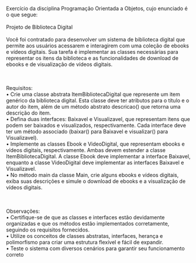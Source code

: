 Exercício da disciplina Programação Orientada a Objetos, cujo enunciado é o que segue:<br><br>
Projeto de Biblioteca Digital<br><br>
Você foi contratado para desenvolver um sistema de biblioteca digital que permite aos usuários acessarem e interagirem com uma coleção de ebooks e vídeos digitais. Sua tarefa é implementar as classes necessárias para representar os itens da biblioteca e as funcionalidades de download de ebooks e de visualização de vídeos digitais.<br>

<br><br>
Requisitos:<br>
• Crie uma classe abstrata ItemBibliotecaDigital que represente um item genérico da biblioteca digital. Esta classe deve ter atributos para o título e o autor do item, além de um método abstrato descricao() que retorna uma descrição do item.<br>
• Defina duas interfaces: Baixavel e Visualizavel, que representam itens que podem ser baixados e visualizados, respectivamente. Cada interface deve ter um método associado (baixar() para Baixavel e visualizar() para Visualizavel).<br>
• Implemente as classes Ebook e VideoDigital, que representam ebooks e vídeos digitais, respectivamente. Ambas devem estender a classe ItemBibliotecaDigital. A classe Ebook deve implementar a interface Baixavel, enquanto a classe VideoDigital deve implementar as interfaces Baixavel e Visualizavel.<br>
• No método main da classe Main, crie alguns ebooks e vídeos digitais, exiba suas descrições e simule o download de ebooks e a visualização de vídeos digitais.<br>

<br><br>
Observações:<br>
• Certifique-se de que as classes e interfaces estão devidamente organizadas e que os métodos estão implementados corretamente, seguindo os requisitos fornecidos.<br>
• Utilize os conceitos de classes abstratas, interfaces, herança e polimorfismo para criar uma estrutura flexível e fácil de expandir.<br>
• Teste o sistema com diversos cenários para garantir seu funcionamento correto
